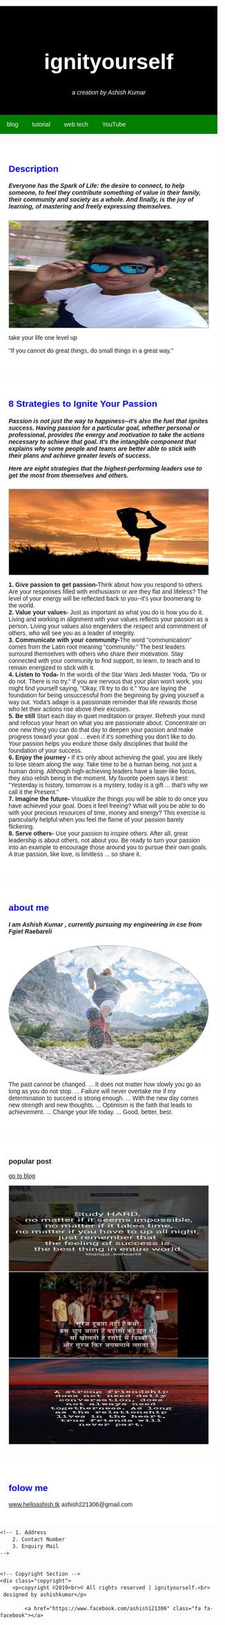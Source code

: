 
<!DOCTYPE html>
<html>
<head>
<meta charset="UTF-8">
  <meta name="description" content="ignityourself, take your life at new label">
  <meta name="keywords" content="ashish kumar mirzapur,ignityourself,ignite-yourself,helloashish,Ashish Kumar, hillyourself, Fgiet Ashish, hillyourself Ashish">
  <meta name="author" content="Ashish Kumar">

<link rel="stylesheet" href="style.css">
<meta name="viewport" content="width=device-width, initial-scale=1.0">
<link rel="stylesheet" href="https://cdnjs.cloudflare.com/ajax/libs/font-awesome/4.7.0/css/font-awesome.min.css">
<style>
h5{color: light blue;}
h2{color:blue;}

.fa {
  padding: 12px;
  font-size: 30px;
  width: 50px;
  text-align: center;
  text-decoration: none;
  margin: 5px 2px;
}

.fa:hover {
    opacity: 0.7;
}

.fa-facebook {
  background: #3B5998;
  color: white;
}

.fa-twitter {
  background: #55ACEE;
  color: white;
}

.fa-google {
  background: #dd4b39;
  color: white;
}

.fa-linkedin {
  background: #007bb5;
  color: white;
}

.fa-youtube {
  background: #bb0000;
  color: white;
}

.fa-instagram {
  background: #125688;
  color: white;
}

.fa-pinterest {
  background: #cb2027;
  color: white;
}








.company-details{ 
	overflow: hidden; 
	padding: 3em 0em; 
	background: black; 
	text-align: center; 
	margin-top: 5em; 
} 
#footer #col1, 
#footer #col2, 
#footer #col3{ 
	float: left; 
	width: 320px; 
	padding: 0px 40px 0px 40px; 
} 
#footer #icon{ 
	display: block; 
	margin-bottom: 1em; 
	font-size: 3em; 
} 
.copyright 
{ 
	overflow: hidden; 
	padding: 3em 0em; 
	border-top: 20px solid rgba(255, 255, 255, 0.08); 
	text-align: center; 
	background: black; 
} 
.copyright p 
{ 
	letter-spacing: 1px; 
	font-size: 0.90em; 
	color: rgba(255, 255, 255, 0.6); 
} 
*{box-sizing:border-box;}
body{
font-family:Arial;
padding:0px;
margin:0px;

}
.header{
padding:30px;
text-align:center;
background:black;
color:white;
}
.header h1{
font-size:50px;
}
.topnav {
overflow:hidden;
background-color:green;}
.topnav a{float:left;
display:block;
color:#f2f2f2;
text-align:center;
padding:14px 16px;
text-decoration:none;
}
.topnav a:hover{background-color:#ddd;
color:black;
}

.leftcolumn{
float:left;
width:75%;}

.rightcolumn{
float:left;
width:25%;
background-color:#f1f1f1;
padding-left:20px;}
.fakeimg{
background-color:#aaa;
width:100%;
padding:1px;}
.card{
background-color:white;
padding:20px;
margin-top:20px;}
.row:after{content:"";
display:table;
clear:both;}
.footer{
padding:20px;
text-align:center;
background:black;
color:white;
margin-top:20px;}

@media screen and (max-width:800px){
.leftcolumn, .rightcolumn{
width:100%;
padding:0;
}
}

@media screen and (max-width:400px){
.topnav a{
float:none;
width:100%;
}
}
</style>
</head>
<body>
<div class="header">
<h1>ignityourself</h1>
<p><I>a creation by Ashish Kumar</I></p>
</div>

<div class="topnav">
<a href="https://helloashish.tk">blog</a>
<a href="https://ashishfgiet.wordpress.com">tutorial</a>
<a href="https://Javatpoint.com">web tech</a>
<a href="https://Youtube.com">YouTube</a>
</div>

<div class="row">
<div class="leftcolumn">

<div class="card">
<h2>Description</h2>
<h5>Everyone has the Spark of Life: the desire to connect, to help someone, to feel they contribute something of value in their family, their community and society as a whole. And finally, is the joy of learning, of mastering and freely expressing themselves.    </h5>
<div class="fakeimg" style="height:250px;"><img src="a.jpg" height="100%" width="100%"></div>
<p>take your life one level up     </p>
<p>  "If you cannot do great things, do small things in a great way."      </p>
</div>
<div class="card">
<h2>8 Strategies to Ignite Your Passion     </h2>
<h5>  Passion is not just the way to happiness--it's also the fuel that ignites success. Having passion for a particular goal, whether personal or professional, provides the energy and motivation to take the actions necessary to achieve that goal. It's the intangible component that explains why some people and teams are better able to stick with their plans and achieve greater levels of success.

Here are eight strategies that the highest-performing leaders use to get the most from themselves and others.     </h5>
<div class="fakeimg" style="height:200px;"><img src="b.jpg" height="100%" width="100%"></div>

<p><b>1. Give passion to get passion-</b>Think about how you respond to others. Are your responses filled with enthusiasm or are they flat and lifeless? The level of your energy will be reflected back to you--it's your boomerang to the world.   <Br> <b>  
 2. Value your values-</b>   Just as important as what you do is how you do it. Living and working in alignment with your values reflects your passion as a person. Living your values also engenders the respect and commitment of others, who will see you as a leader of integrity.
<Br> <b>  3. Communicate with your community-</b>The word "communication" comes from the Latin root meaning "community." The best leaders surround themselves with others who share their motivation. Stay connected with your community to find support, to learn, to teach and to remain energized to stick with it.  <Br><b>4. Listen to Yoda- </b>
In the words of the Star Wars Jedi Master Yoda, "Do or do not. There is no try." If you are nervous that your plan won't work, you might find yourself saying, "Okay, I'll try to do it." You are laying the foundation for being unsuccessful from the beginning by giving yourself a way out. Yoda's adage is a passionate reminder that life rewards those who let their actions rise above their excuses.   <Br>  <b>  5. Be still</b>
Start each day in quiet meditation or prayer. Refresh your mind and refocus your heart on what you are passionate about. Concentrate on one new thing you can do that day to deepen your passion and make progress toward your goal ... even if it's something you don't like to do. Your passion helps you endure those daily disciplines that build the foundation of your success.   <Br><b> 6. Enjoy the journey -</b>  If it's only about achieving the goal, you are likely to lose steam along the way. Take time to be a human being, not just a human doing. Although high-achieving leaders have a laser-like focus, they also relish being in the moment. My favorite poem says it best: "Yesterday is history, tomorrow is a mystery, today is a gift ... that's why we call it the Present."<br><b>7. Imagine the future-</b>
Visualize the things you will be able to do once you have achieved your goal. Does it feel freeing? What will you be able to do with your precious resources of time, money and energy? This exercise is particularly helpful when you feel the flame of your passion barely flickering.  <Br><b> 8. Serve others-</b>
Use your passion to inspire others. After all, great leadership is about others, not about you. Be ready to turn your passion into an example to encourage those around you to pursue their own goals. A true passion, like love, is limitless ... so share it.   </p>


</div>

</div>


<div class="rightcolumn">


<div class="card">
<h2>about me</h2>
<H5> I am Ashish Kumar , currently pursuing my engineering in cse from Fgiet Raebareli</h5>
<div class="fakeimg" style="height:300px; border-radius:50%;"><img src="c.jpg" height="100%" width="100%" style="border-radius:50%;"></div>
<p>    The past cannot be changed. ...
    It does not matter how slowly you go as long as you do not stop. ...
    Failure will never overtake me if my determination to succeed is strong enough. ...
    With the new day comes new strength and new thoughts. ...
    Optimism is the faith that leads to achievement. ...
    Change your life today. ...
    Good, better, best. </p>
</div>

<div class="card">
<h3>popular post</h3>
<P><a href="https://www.helloashish.tk/blog/">go to blog</a></p>
   <div class="fakeimg" style="height:200px;"><img src="d.jpg" height="100%" width="100%"></div>
<div class="fakeimg" style="height:200px;"><img src="e.jpg" height="100%" width="100%"></div>
<div class="fakeimg" style="height:200px;"><img src="f.jpg" height="100%" width="100%"></div>

</div>

<div class="card">
<h2>folow me</h2>
<p><a href="http://www.helloashish.tk">www.helloashish.tk</a>
ashish221306@gmail.com</p>


<div class="fb-page"
  data-href="https://www.facebook.com/imdb" 
  data-width="340"
  data-hide-cover="false"
  data-show-facepile="true"></div>


</div>
</div>
</div>
<footer id = "footer"> 
		
	
	<!-- 1. Address 
		2. Contact Number 
		3. Enquiry Mail 
	-->
	
			
	<!-- Copyright Section -->
	<div class="copyright"> 
		<p>copyright ©2019<br>© All rights reserved | ignityourself.<br>
     designed by ashishkumar</p> 
	
			<a href="https://www.facebook.com/ashish121306" class="fa fa-facebook"></a>
<a href="https://www.twitter.com" class="fa fa-twitter"></a>
<a href="https://www.google.com" class="fa fa-google"></a>
<a href="https://www.linkedin.com" class="fa fa-linkedin"></a>
<a href="https://www.youtube.com/channel/UCSj5DTDPkqGJ6izZs2CvfQA?view_as=subscriber" class="fa fa-youtube"></a>
<a href="https://www.instagram.com/ashish_kumar231" class="fa fa-instagram"></a>
	</div> 
</footer> 

</body>
</html>


